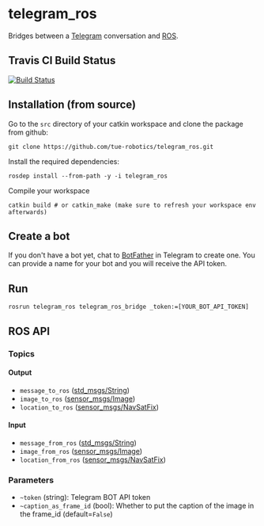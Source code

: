 # telegram_ros

Bridges between a [Telegram](https://telegram.org/) conversation and [ROS](http://ros.org).

## Travis CI Build Status

[![Build Status](https://travis-ci.org/tue-robotics/telegram_ros.svg)](https://travis-ci.org/tue-robotics/telegram_ros)

## Installation (from source)

Go to the `src` directory of your catkin workspace and clone the package from github:

    git clone https://github.com/tue-robotics/telegram_ros.git
    
Install the required dependencies:

    rosdep install --from-path -y -i telegram_ros
    
Compile your workspace

    catkin build # or catkin_make (make sure to refresh your workspace env afterwards)

## Create a bot

If you don't have a bot yet, chat to [BotFather](https://core.telegram.org/bots#6-botfather) in Telegram to create one. You can provide a name for your bot and you will receive the API token. 

## Run

    rosrun telegram_ros telegram_ros_bridge _token:=[YOUR_BOT_API_TOKEN]

## ROS API

### Topics

#### Output

- `message_to_ros` ([std_msgs/String](http://docs.ros.org/api/std_msgs/html/msg/String.html))
- `image_to_ros` ([sensor_msgs/Image](http://docs.ros.org/api/sensor_msgs/html/msg/Image.html))
- `location_to_ros` ([sensor_msgs/NavSatFix](http://docs.ros.org/api/sensor_msgs/html/msg/NavSatFix.html))

#### Input

- `message_from_ros` ([std_msgs/String](http://docs.ros.org/api/std_msgs/html/msg/String.html))
- `image_from_ros` ([sensor_msgs/Image](http://docs.ros.org/api/sensor_msgs/html/msg/Image.html))
- `location_from_ros` ([sensor_msgs/NavSatFix](http://docs.ros.org/api/sensor_msgs/html/msg/NavSatFix.html))

### Parameters

- `~token` (string): Telegram BOT API token
- `~caption_as_frame_id` (bool): Whether to put the caption of the image in the frame_id (default=`False`)
